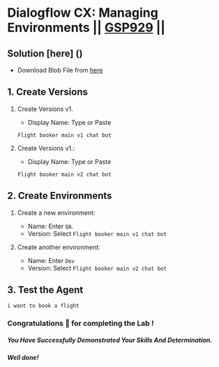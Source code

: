 # Dialogflow CX: Managing Environments || [GSP929](https://www.cloudskillsboost.google/focuses/21708?parent=catalog) ||

## Solution [here] ()

* Download Blob File from [here](https://drive.google.com/file/d/1TFrpJvVBzU_jIQiF5uADRtgKN9OQD6VF/view?usp=sharing)


## 1. Create Versions

1. Create Versions v1.

   - Display Name: Type or Paste

   ```
   Flight booker main v1 chat bot
   ```

2. Create Versions v1.:

   - Display Name: Type or Paste
   
   ```
   Flight booker main v2 chat bot
   ```

## 2. Create Environments

1. Create a new environment:
   - Name: Enter `QA`.
   - Version: Select `Flight booker main v1 chat bot`

2. Create another environment:
   - Name: Enter `Dev`
   - Version: Select `Flight booker main v2 chat bot`

## 3. Test the Agent

```
i want to book a flight
```

### Congratulations 🎉 for completing the Lab !

##### *You Have Successfully Demonstrated Your Skills And Determination.*

#### *Well done!*

 

 
